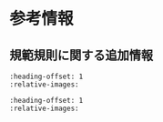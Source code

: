 # 参考情報

## 規範規則に関する追加情報

```{include} ./normative-rules/ALB021.md
:heading-offset: 1
:relative-images:
```

```{include} ./normative-rules/ALS016.md
:heading-offset: 1
:relative-images:
```
